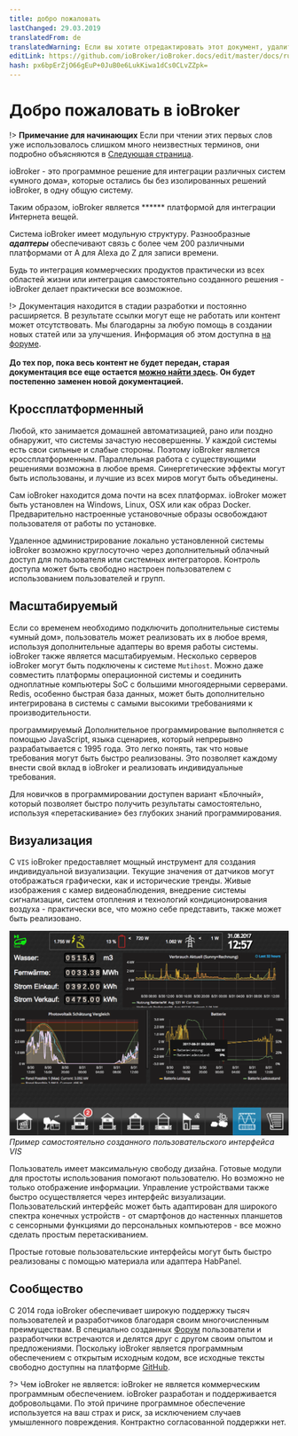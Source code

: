 ```yaml
---
title: добро пожаловать
lastChanged: 29.03.2019
translatedFrom: de
translatedWarning: Если вы хотите отредактировать этот документ, удалите поле «translationFrom», в противном случае этот документ будет снова автоматически переведен
editLink: https://github.com/ioBroker/ioBroker.docs/edit/master/docs/ru/README.md
hash: px6bpErZjO66gEuP+0JuB0e6LukKiwa1dCs0CLvZZpk=
---
```

# Добро пожаловать в ioBroker
!> **Примечание для начинающих** Если при чтении этих первых слов уже использовалось слишком много неизвестных терминов, они подробно объясняются в [Следующая страница](./basics/README.md).

ioBroker - это программное решение для интеграции различных систем «умного дома», которые остались бы без изолированных решений ioBroker, в одну общую систему.

Таким образом, ioBroker является ****** платформой для интеграции Интернета вещей.

Система ioBroker имеет модульную структуру. Разнообразные ***адаптеры*** обеспечивают связь с более чем 200 различными платформами от A для Alexa до Z для записи времени.

Будь то интеграция коммерческих продуктов практически из всех областей жизни или интеграция самостоятельно созданного решения - ioBroker делает практически все возможное.

!> Документация находится в стадии разработки и постоянно расширяется. В результате ссылки могут еще не работать или контент может отсутствовать. Мы благодарны за любую помощь в создании новых статей или за улучшения. Информация об этом доступна в [на форуме](https://forum.iobroker.net). <br><br> **До тех пор, пока весь контент не будет передан, старая документация все еще остается [можно найти здесь](https://www.iobroker.net/docu/). Он будет постепенно заменен новой документацией.**

## Кроссплатформенный
Любой, кто занимается домашней автоматизацией, рано или поздно обнаружит, что системы зачастую несовершенны. У каждой системы есть свои сильные и слабые стороны. Поэтому ioBroker является кроссплатформенным. Параллельная работа с существующими решениями возможна в любое время. Синергетические эффекты могут быть использованы, и лучшие из всех миров могут быть объединены.

Сам ioBroker находится дома почти на всех платформах. ioBroker может быть установлен на Windows, Linux, OSX или как образ Docker.
Предварительно настроенные установочные образы освобождают пользователя от работы по установке.

Удаленное администрирование локально установленной системы ioBroker возможно круглосуточно через дополнительный облачный доступ для пользователя или системных интеграторов. Контроль доступа может быть свободно настроен пользователем с использованием пользователей и групп.

## Масштабируемый
Если со временем необходимо подключить дополнительные системы «умный дом», пользователь может реализовать их в любое время, используя дополнительные адаптеры во время работы системы. ioBroker также является масштабируемым.
Несколько серверов ioBroker могут быть подключены к системе `Mutihost`.
Можно даже совместить платформы операционной системы и соединить одноплатные компьютеры SoC с большими многоядерными серверами.
Redis, особенно быстрая база данных, может быть дополнительно интегрирована в системы с самыми высокими требованиями к производительности.

программируемый
Дополнительное программирование выполняется с помощью JavaScript, языка сценариев, который непрерывно разрабатывается с 1995 года. Это легко понять, так что новые требования могут быть быстро реализованы. Это позволяет каждому внести свой вклад в ioBroker и реализовать индивидуальные требования.

Для новичков в программировании доступен вариант «Блочный», который позволяет быстро получить результаты самостоятельно, используя «перетаскивание» без глубоких знаний программирования.

## Визуализация
С `VIS` ioBroker предоставляет мощный инструмент для создания индивидуальной визуализации. Текущие значения от датчиков могут отображаться графически, как и исторические тренды. Живые изображения с камер видеонаблюдения, внедрение системы сигнализации, систем отопления и технологий кондиционирования воздуха - практически все, что можно себе представить, также может быть реализовано.

![VIS](../de/media/vis2.png) *Пример самостоятельно созданного пользовательского интерфейса VIS*

Пользователь имеет максимальную свободу дизайна. Готовые модули для простоты использования помогают пользователю. Но возможно не только отображение информации. Управление устройствами также быстро осуществляется через интерфейс визуализации. Пользовательский интерфейс может быть адаптирован для широкого спектра конечных устройств - от смартфонов до настенных планшетов с сенсорными функциями до персональных компьютеров - все можно сделать простым перетаскиванием.

Простые готовые пользовательские интерфейсы могут быть быстро реализованы с помощью материала или адаптера HabPanel.

## Сообщество
С 2014 года ioBroker обеспечивает широкую поддержку тысяч пользователей и разработчиков благодаря своим многочисленным преимуществам. В специально созданных [Форум](https://forum.iobroker.net) пользователи и разработчики встречаются и делятся друг с другом своим опытом и предложениями. Поскольку ioBroker является программным обеспечением с открытым исходным кодом, все исходные тексты свободно доступны на платформе [GitHub](https://github.com/ioBroker).

?> Чем ioBroker не является: ioBroker не является коммерческим программным обеспечением. ioBroker разработан и поддерживается добровольцами. По этой причине программное обеспечение используется на ваш страх и риск, за исключением случаев умышленного повреждения.
Контрактно согласованной поддержки нет.

[im Forum]: https://forum.iobroker.net/viewtopic.php?f=8&t=16933